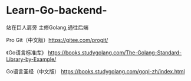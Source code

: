 # Learn-Go-backend-
站在巨人肩旁 主修Golang,通往后端

  Pro Git（中文版）https://gitee.com/progit/

 《Go语言标准库》 https://books.studygolang.com/The-Golang-Standard-Library-by-Example/



 Go语言圣经（中文版） https://books.studygolang.com/gopl-zh/index.html